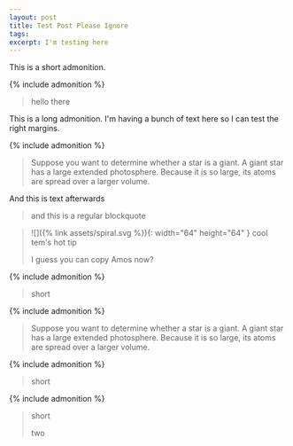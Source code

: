 ```yaml
---
layout: post
title: Test Post Please Ignore
tags:
excerpt: I'm testing here
---
```


This is a short admonition.

{% include admonition %}
> hello there

This is a long admonition.
I'm having a bunch of text here so I can test the right margins.

{% include admonition %}
> Suppose you want to determine whether a star is a giant.
> A giant star has a large extended photosphere.
> Because it is so large, its atoms are spread over a larger volume.

And this is text afterwards

> and this is a regular blockquote

> ![]({% link assets/spiral.svg %}){: width="64" height="64" }
> cool tem's hot tip
>
> I guess you can copy Amos now?

{% include admonition %}
> short

{% include admonition %}
> Suppose you want to determine whether a star is a giant.
> A giant star has a large extended photosphere.
> Because it is so large, its atoms are spread over a larger volume.

{% include admonition %}
> short

{% include admonition %}
> short
>
> two
